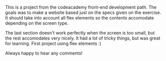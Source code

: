 This is a project from the codeacademy front-end development path.
The goals was to make a website based just on the specs given on the exercise. 
It should take into account all flex elements so the contents accomodate depending on the screen type. 

The last section doesn't work perfectly when the screen is too small, but the rest accomodates very nicely. 
It had a lot of tricky things, but was great for learning. First project using flex elements :) 

Always happy to hear any comments! 